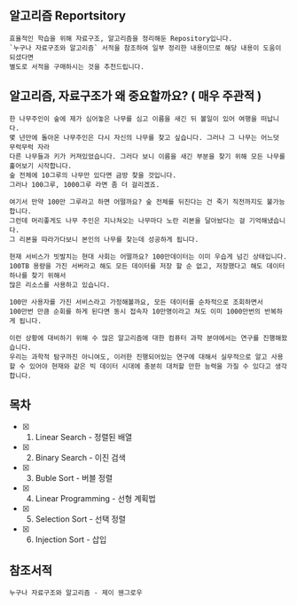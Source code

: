 ## 알고리즘 Reportsitory
    효율적인 학습을 위해 자료구조, 알고리즘을 정리해둔 Repository입니다.
    `누구나 자료구조와 알고리즘` 서적을 참조하여 일부 정리한 내용이므로 해당 내용이 도움이 되셨다면
    별도로 서적을 구매하시는 것을 추천드립니다.

## 알고리즘, 자료구조가 왜 중요할까요? ( 매우 주관적 )

    한 나무주인이 숲에 제가 심어놓은 나무를 심고 이름을 새긴 뒤 볼일이 있어 여행을 떠납니다.  
    몇 년만에 돌아온 나무주인은 다시 자신의 나무를 찾고 싶습니다. 그러나 그 나무는 어느덧 무럭무럭 자라  
    다른 나무들과 키가 커져있었습니다. 그러다 보니 이름을 새긴 부분을 찾기 위해 모든 나무를 훑어보기 시작합니다.  
    숲 전체에 10그루의 나무만 있다면 금방 찾을 것입니다.  
    그러나 100그루, 1000그루 라면 좀 더 걸리겠죠. 

    여기서 만약 100만 그루라고 하면 어떨까요? 숲 전체를 뒤진다는 건 죽기 직전까지도 불가능합니다.  
    그런데 머리좋게도 나무 주인은 지나쳐오는 나무마다 노란 리본을 달아놨다는 걸 기억해냈습니다.  
    그 리본을 따라가다보니 본인의 나무를 찾는데 성공하게 됩니다.  

    현재 서비스가 빗발치는 현대 사회는 어떨까요? 100만데이터는 이미 우습게 넘긴 상태입니다.  
    100TB 용량을 가진 서버라고 해도 모든 데이터를 저장 할 순 없고, 저장했다고 해도 데이터 하나를 찾기 위해서  
    많은 리소스를 사용하고 있습니다.

    100만 사용자를 가진 서비스라고 가정해볼까요, 모든 데이터를 순차적으로 조회하면서
    100만번 만큼 순회를 하게 된다면 동시 접속자 10만명이라고 쳐도 이미 1000만번의 반복하게 됩니다.  

    이런 상황에 대비하기 위해 수 많은 알고리즘에 대한 컴퓨터 과학 분야에서는 연구를 진행해왔습니다.
    우리는 과학적 탐구까진 아니여도, 이러한 진행되어있는 연구에 대해서 실무적으로 알고 사용 할 수 있어야 현재와 같은 빅 데이터 시대에 충분히 대처할 만한 능력을 가질 수 있다고 생각합니다.

## 목차
- [x] 1. Linear Search - 정렬된 배열
- [x] 2. Binary Search - 이진 검색
- [x] 3. Buble Sort - 버블 정렬
- [x] 4. Linear Programming - 선형 계획법
- [x] 5. Selection Sort - 선택 정렬
- [x] 6. Injection Sort - 삽입 

## 참조서적
    누구나 자료구조와 알고리즘 - 제이 웬그로우
